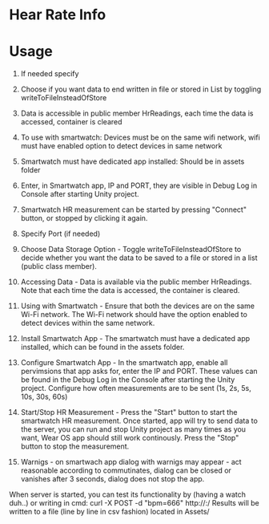 # Hear Rate Info

# Usage
1. If needed specify <port>
2. Choose if you want data to end written in file or stored in List by toggling writeToFileInsteadOfStore
2. Data is accessible in public member HrReadings, each time the data is accessed, container is cleared
3. To use with smartwatch: Devices must be on the same wifi network, wifi must have enabled option to detect devices in same network
4. Smartwatch must have dedicated app installed: Should be in assets folder
5. Enter, in Smartwatch app, IP and PORT, they are visible in Debug Log in Console after starting Unity project.
6. Smartwatch HR measurement can be started by pressing "Connect" button, or stopped by clicking it again.

1. Specify Port (if needed)
2. Choose Data Storage Option - Toggle writeToFileInsteadOfStore to decide whether you want the data to be saved to a file or stored in a list (public class member).
3. Accessing Data - Data is available via the public member HrReadings. Note that each time the data is accessed, the container is cleared.
4. Using with Smartwatch - Ensure that both the devices are on the same Wi-Fi network. The Wi-Fi network should have the option enabled to detect devices within the same network.
5. Install Smartwatch App - The smartwatch must have a dedicated app installed, which can be found in the assets folder.
6. Configure Smartwatch App - In the smartwatch app, enable all pervimsions that app asks for, enter the IP and PORT. These values can be found in the Debug Log in the Console after starting the Unity project. Configure how often measurements are to be sent (1s, 2s, 5s, 10s, 30s, 60s)
7. Start/Stop HR Measurement - Press the "Start" button to start the smartwatch HR measurement. Once started, app will try to send data to the server, you can run and stop Unity project as many times as you want, Wear OS app should still work continously. Press the "Stop" button to stop the measurement.
8. Warnigs - on smartwach app dialog with warnigs may appear - act reasonable according to commutinates, dialog can be closed or vanishes after 3 seconds, dialog does not stop the app.

When server is started, you can test its functionality by (having a watch duh..) or writing in cmd:
curl -X POST -d "bpm=666" http://<YOUR LOCAL IP>:<PORT>/
Results will be written to a file (line by line in csv fashion) located in Assets/<YOUR PATH AND FILE NAME>

